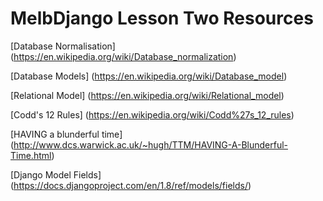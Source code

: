 # MelbDjango Lesson Two Resources

[Database Normalisation]
(https://en.wikipedia.org/wiki/Database_normalization)

[Database Models]
(https://en.wikipedia.org/wiki/Database_model)

[Relational Model]
(https://en.wikipedia.org/wiki/Relational_model)

[Codd's 12 Rules]
(https://en.wikipedia.org/wiki/Codd%27s_12_rules)

[HAVING a blunderful time]
(http://www.dcs.warwick.ac.uk/~hugh/TTM/HAVING-A-Blunderful-Time.html)

[Django Model Fields]
(https://docs.djangoproject.com/en/1.8/ref/models/fields/)

